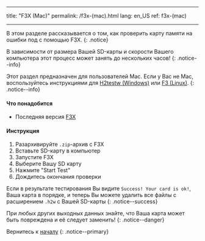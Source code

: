 * * *

title: "F3X (Mac)" permalink: /f3x-(mac).html lang: en_US ref: f3x-(mac)

* * *

В этом разделе рассказывается о том, как проверить карту памяти на ошибки под с помощью F3X. {: .notice}

В зависимости от размера Вашей SD-карты и скорости Вашего компьютера этот процесс может занять до нескольких часов! {: .notice--info}

Этот раздел предназначен для пользователей Mac. Если у Вас не Mac, воспользуйтесь инструкциями для [H2testw (Windows)](h2testw-(windows)) или [F3 (Linux)](f3-(linux)). {: .notice--info}

#### Что понадобится

* Последняя версия [F3X](https://github.com/insidegui/F3X/releases)

#### Инструкция

  1. Разархивируйте `.zip`-архив c F3X
  2. Вставьте SD-карту в компьютер
  3. Запустите F3X
  4. Выберите Вашу SD карту
  5. Нажмите "Start Test"
  6. Дождитесь окончания проверки

Если в результате тестирования Вы видите `Success! Your card is ok!`, Ваша карта в порядке, и теперь Вы можете удалить все файлы с расширением `.h2w` с Вашей SD-карты {: .notice--success}

При любых других выходных данных знайте, что Ваша карта может быть повреждена и её следует заменить! {: .notice--danger}

Вернитесь к [началу](get-started) {: .notice--primary}